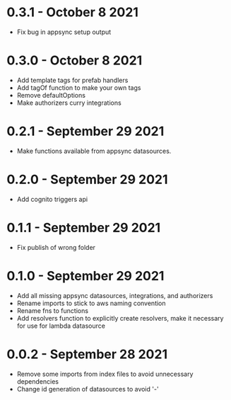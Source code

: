 
# 0.3.1 - October 8 2021
- Fix bug in appsync setup output
# 0.3.0 - October 8 2021
- Add template tags for prefab handlers
- Add tagOf function to make your own tags
- Remove defaultOptions
- Make authorizers curry integrations
# 0.2.1 - September 29 2021
- Make functions available from appsync datasources.
# 0.2.0 - September 29 2021
- Add cognito triggers api

# 0.1.1 - September 29 2021
- Fix publish of wrong folder

# 0.1.0 - September 29 2021
- Add all missing appsync datasources, integrations, and authorizers
- Rename imports to stick to aws naming convention 
- Rename fns to functions
- Add resolvers function to explicitly create resolvers, make it necessary for use for lambda datasource 

# 0.0.2 - September 28 2021
- Remove some imports from index files to avoid unnecessary dependencies
- Change id generation of datasources to avoid '-'